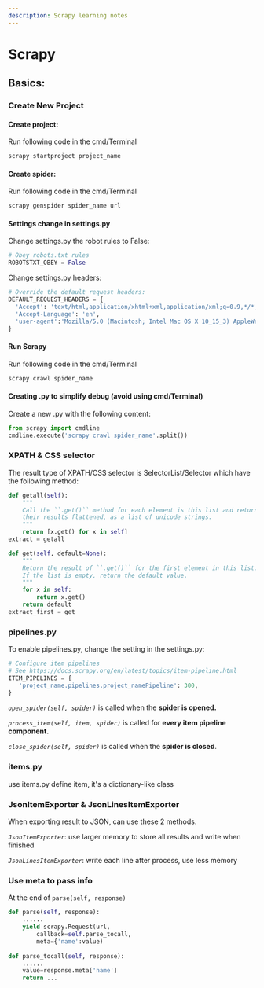 ```yaml
---
description: Scrapy learning notes
---
```


# Scrapy

## Basics:

### Create New Project

#### Create project:  

Run following code in the cmd/Terminal

```python
scrapy startproject project_name
```

#### Create spider:

Run following code in the cmd/Terminal

```python
scrapy genspider spider_name url
```

#### Settings change in settings.py

Change settings.py the robot rules to False:

```python
# Obey robots.txt rules
ROBOTSTXT_OBEY = False
```

Change settings.py headers:

```python
# Override the default request headers:
DEFAULT_REQUEST_HEADERS = {
  'Accept': 'text/html,application/xhtml+xml,application/xml;q=0.9,*/*;q=0.8',
  'Accept-Language': 'en',
  'user-agent':'Mozilla/5.0 (Macintosh; Intel Mac OS X 10_15_3) AppleWebKit/537.36 (KHTML, like Gecko) Chrome/80.0.3987.149 Safari/537.36'
}
```

#### Run Scrapy

Run following code in the cmd/Terminal

```python
scrapy crawl spider_name
```

#### Creating .py to simplify debug \(avoid using cmd/Terminal\)

Create a new .py with the following content:

```python
from scrapy import cmdline
cmdline.execute('scrapy crawl spider_name'.split())
```

### XPATH & CSS selector

The result type of XPATH/CSS selector is SelectorList/Selector which have the following method:

```python
def getall(self):
    """
    Call the ``.get()`` method for each element is this list and return
    their results flattened, as a list of unicode strings.
    """
    return [x.get() for x in self]
extract = getall

def get(self, default=None):
    """
    Return the result of ``.get()`` for the first element in this list.
    If the list is empty, return the default value.
    """
    for x in self:
        return x.get()
    return default
extract_first = get

```

### pipelines.py

To enable pipelines.py, change the setting in the settings.py:

```python
# Configure item pipelines
# See https://docs.scrapy.org/en/latest/topics/item-pipeline.html
ITEM_PIPELINES = {
   'project_name.pipelines.project_namePipeline': 300,
}
```

_`open_spider(self, spider)`_ is called when the **spider is opened.**

_`process_item(self, item, spider)`_ is called for **every item pipeline component.**

_`close_spider(self, spider)`_ is called when the **spider is closed**.

### items.py

use items.py define item, it's a dictionary-like class

### JsonItemExporter & JsonLinesItemExporter

When exporting result to JSON, can use these 2 methods.

_`JsonItemExporter`_: use larger memory to store all results and write when finished

_`JsonLinesItemExporter`_: write each line after process, use less memory

### Use meta to pass info

At the end of `parse(self, response)`

```python
def parse(self, response):
    ......
    yield scrapy.Request(url, 
        callback=self.parse_tocall, 
        meta={'name':value)
        
def parse_tocall(self, response):
    ......
    value=response.meta['name']
    return ...
```

